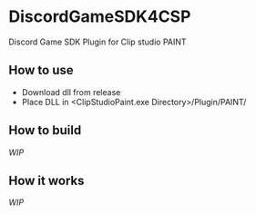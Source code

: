# DiscordGameSDK4CSP
Discord Game SDK Plugin for Clip studio PAINT

## How to use

- Download dll from release
- Place DLL in <ClipStudioPaint.exe Directory>/Plugin/PAINT/

## How to build 
*WIP*

## How it works
*WIP*
